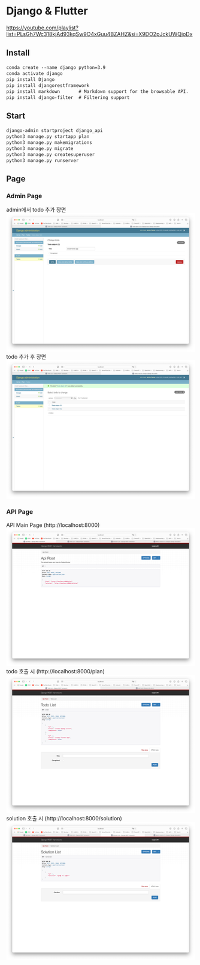 # Django & Flutter

https://youtube.com/playlist?list=PLsGh7Wc318kjAd93kqSw9O4xGuu4BZAHZ&si=X9DO2pJckUWQioDx

## Install
```
conda create --name django python=3.9
conda activate django
pip install Django
pip install djangorestframework
pip install markdown       # Markdown support for the browsable API.
pip install django-filter  # Filtering support
```

## Start
```
django-admin startproject django_api
python3 manage.py startapp plan
python3 manage.py makemigrations
python3 manage.py migrate
python3 manage.py createsuperuser
python3 manage.py runserver
```

## Page
### Admin Page
admin에서 todo 추가 장면
![admin_todo_add](images/admin_todo_add.png)   
todo 추가 후 장면
![admin_todo_list](images/admin_todo_list.png)   

### API Page
API Main Page (http://localhost:8000)
![api_main](images/api_main.png)   
todo 호출 시 (http://localhost:8000/plan)
![api_todo_list](images/api_todo_list.png)   
solution 호출 시 (http://localhost:8000/solution)
![api_solution_list](images/api_solution_list.png)   
